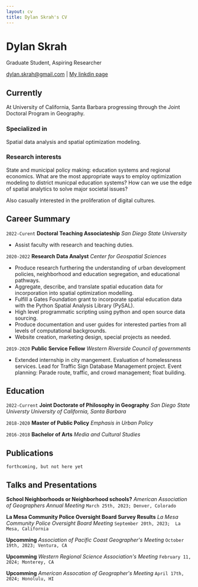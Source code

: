 ```yaml
---
layout: cv
title: Dylan Skrah's CV
---
```

# Dylan Skrah
Graduate Student, Aspiring Researcher

<div id="webaddress">
<a href="dylan.skrah@gmail.com">dylan.skrah@gmail.com</a>
| <a href="https://www.linkedin.com/in/dylanskrah/">My linkdin page</a>
</div>

## Currently

At University of California, Santa Barbara progressing through the Joint Doctoral Program in Geography.

### Specialized in

Spatial data analysis and spatial optimization modeling.

### Research interests

State and municipal policy making: education systems and regional
economics. What are the most appropriate ways to employ optimization
modeling to district municpal education systems? How can we use the
edge of spatial analytics to solve major societal issues?

Also casually interested in the proliferation of digital cultures. 

## Career Summary

`2022-Curent`
__Doctoral Teaching Associateship__
_San Diego State University_

- Assist faculty with research and teaching duties.

`2020-2022`
__Research Data Analyst__
_Center for Geospatial Sciences_

- Produce research furthering the understanding of urban development policies, neighborhood and education segregation, and educational pathways.
- Aggregate, describe, and translate spatial education data for incorporation into spatial optimization modelling.
- Fulfill a Gates Foundation grant to incorporate spatial education data with the Python Spatial Analysis Library (PySAL).
- High level programmatic scripting using python and open source data sourcing.
- Produce documentation and user guides for interested parties from all levels of computational backgrounds.
- Website creation, marketing design, special projects as needed.

`2019-2020`
__Public Service Fellow__
_Western Riverside Council of governments_

- Extended internship in city mangement. Evaluation of homelessness services. Lead for Traffic Sign Database Management project. Event planning: Parade route, traffic, and crowd management; float building.

## Education

`2022-Current`
__Joint Doctorate of Philosophy in Geography__
_San Diego State Universty_
_University of California, Santa Barbara_ 

`2018-2020`
__Master of Public Policy__
_Emphasis in Urban Policy_

`2016-2018`
__Bachelor of Arts__
_Media and Cultural Studies_


## Publications

<!-- A list is also available [online](http://scholar.google.co.uk/citations?user=LTOTl0YAAAAJ) -->
<!-- __School-Neighborhoods or Neighborhood-Schoools?__ -->
`forthcoming, but not here yet`


## Talks and Presentations
__School Neighborhoods or Neighborhood schools?__
_American Association of Geographers Annual Meeting_
`March 25th, 2023;
Denver, Colorado`

__La Mesa Community Police Oversight Board Survey Results__
_La Mesa Community Police Oversight Board Meeting_
`September 20th, 2023; 
La Mesa, California`

__Upcomming__
_Association of Pacific Coast Geographer's Meeting_
`October 19th, 2023;
Ventura, CA`

__Upcomming__
_Western Regional Science Association's Meeting_
`February 11, 2024;
Monterey, CA`

__Upcomming__
_American Assocation of Geographer's Meeting_
`April 17th, 2024;
Honolulu, HI`
<!-- ### Footer Last updated: Oct 23 -->


